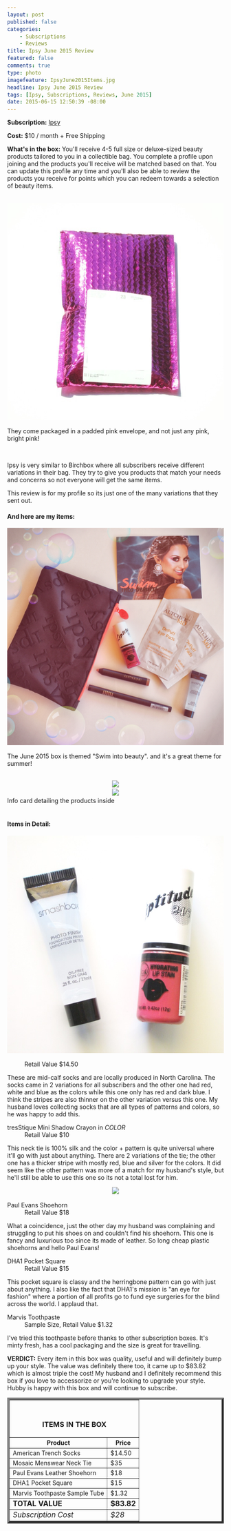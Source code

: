 ```yaml
---
layout: post
published: false
categories: 
    - Subscriptions
    - Reviews
title: Ipsy June 2015 Review
featured: false
comments: true
type: photo
imagefeature: IpsyJune2015Items.jpg
headline: Ipsy June 2015 Review
tags: [Ipsy, Subscriptions, Reviews, June 2015]
date: 2015-06-15 12:50:39 -08:00
---
```


<p><b>Subscription:</b> <a href="https://www.ipsy.com/new?refer=uns8d" target="_blank">Ipsy</a></p>
<p><b>Cost:</b> $10 / month + Free Shipping</p>
<p><b>What's in the box:</b> You'll receive 4-5 full size or deluxe-sized beauty products tailored to you in a collectible bag. You complete a profile upon joining and the products you'll receive will be matched based on that. You can update this profile any time and you'll also be able to review the products you receive for points which you can redeem towards a selection of beauty items.</p>
<br>

<center><img src='/images/IpsyJune2015Package.jpg'></center>
<p>They come packaged in a padded pink envelope, and not just any pink, bright pink!</p>
<br>

<p>Ipsy is very similar to Birchbox where all subscribers receive different variations in their bag. They try to give you products that match your needs and concerns so not everyone will get the same items.</p>

<p>This review is for my profile so its just one of the many variations that they sent out.</p>

<H4>And here are my items:</H4>
<center><img src='/images/IpsyJune2015Items.jpeg'></center>
<p>The June 2015 box is themed "Swim into beauty"</big>. and it's a great theme for summer!</p>
<br>

<center><img src='/images/IpsyJune2015Info.jpg'></center>
<center><img src='/images/IpsyJune2015Info2.jpg'></center>
<figcaption>Info card detailing the products inside</figcaption>
<br>

<H4>Items in Detail:</H4>

<p><center><img src='/images/IpsyJune2015Items2.jpg'></center></p>
<DL>
<DT></DT>
<DD>Retail Value $14.50</DD>
</DL>

<p>These are mid-calf socks and are locally produced in North Carolina. The socks came in 2 variations for all subscribers and the other one had red, white and blue as the colors while this one only has red and dark blue. I think the stripes are also thinner on the other variation versus this one. My husband loves collecting socks that are all types of patterns and colors, so he was happy to add this.</p>

<DL>
<DT>tresStique Mini Shadow Crayon in <i>COLOR</i></DT>
<DD>Retail Value $10</DD>
</DL>

<p>This neck tie is 100% silk and the color + pattern is quite universal where it'll go with just about anything. There are 2 variations of the tie; the other one has a thicker stripe with mostly red, blue and silver for the colors. It did seem like the other pattern was more of a match for my husband's style, but he'll still be able to use this one so its not a total lost for him.</p>

<p><center><img src='/images/IpsyJune2015Items3.jpg'></center></p>
<DL>
<DT>Paul Evans Shoehorn</DT>
<DD>Retail Value $18</DD>
</DL>

<p>What a coincidence, just the other day my husband was complaining and struggling to put his shoes on and couldn't find his shoehorn. This one is fancy and luxurious too since its made of leather. So long cheap plastic shoehorns and hello Paul Evans!</p>

<DL>
<DT>DHA1 Pocket Square</DT>
<DD>Retail Value $15</DD>
</DL>

<p>This pocket square is classy and the herringbone pattern can go with just about anything. I also like the fact that DHA1's mission is "an eye for fashion" where a portion of all profits go to fund eye surgeries for the blind across the world. I applaud that.</p>

<DL>
<DT>Marvis Toothpaste</DT>
<DD>Sample Size, Retail Value $1.32</DD>
</DL>

<p>I've tried this toothpaste before thanks to other subscription boxes. It's minty fresh, has a cool packaging and the size is great for travelling.</p>

<p><i class="icon-exclamation-sign"></i><b> VERDICT:</b> Every item in this box was quality, useful and will definitely bump up your style. The value was definitely there too, it came up to $83.82 which is almost triple the cost! My husband and I definitely recommend this box if you love to accessorize or you're looking to upgrade your style. Hubby is happy with this box and will continue to subscribe.</p>

<TABLE  BORDER="5">
   <TR>
      <TH COLSPAN="2">
         <H3><BR><center>ITEMS IN THE BOX</center></H3>
      </TH>
   </TR>
      <TH>Product</TH>
      <TH>Price</TH>
  <TR>
      <TD>American Trench Socks</TD>
      <TD>$14.50</TD>
   </TR>
   <TR>
      <TD>Mosaic Menswear Neck Tie</TD>
      <TD>$35</TD>
   </TR>
    <TR>
      <TD>Paul Evans Leather Shoehorn</TD>
      <TD>$18</TD>
   </TR>
    <TR>
      <TD>DHA1 Pocket Square</TD>
      <TD>$15</TD>
   </TR>
    <TR>
      <TD>Marvis Toothpaste Sample Tube</TD>
      <TD>$1.32</TD>
   </TR>
   <TR>
      <TD><b><big>TOTAL VALUE</big></b></TD>
      <TD><b><big>$83.82</big></b></TD>
   </TR>
   <TR>
      <TD><i><big>Subscription Cost</big></i></TD>
      <TD><i><big>$28</big></i></TD>
   </TR>
</TABLE>
